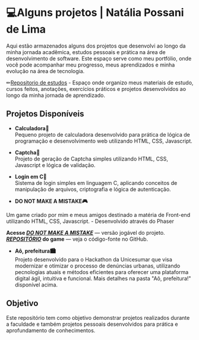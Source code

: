 # 💻Alguns projetos | Natália Possani de Lima
Aqui estão armazenados alguns dos projetos que desenvolvi ao longo da minha jornada acadêmica, estudos pessoais e prática na área de desenvolvimento de software. Este espaço serve como meu portfólio, onde você pode acompanhar meu progresso, meus aprendizados e minha evolução na área de tecnologia.

✏[Repositorio de estudos](https://github.com/natalia1106/Estudo/tree/main) - Espaço onde organizo meus materiais de estudo, cursos feitos, anotações, exercícios práticos e projetos desenvolvidos ao longo da minha jornada de aprendizado.
## Projetos Disponíveis

- **Calculadora🧮**  
Pequeno projeto de calculadora desenvolvido para prática de lógica de programação e desenvolvimento web utilizando HTML, CSS, Javascript.

- **Captcha🔐**  
Projeto de geração de Captcha simples utilizando HTML, CSS, Javascript e lógica de validação.  

- **Login em C💾**  
Sistema de login simples em linguagem C, aplicando conceitos de manipulação de arquivos, criptografia e lógica de autenticação.

- **DO NOT MAKE A MISTAKE🎮**

Um game criado por mim e meus amigos destinado a matéria de Front-end utilizando HTML, CSS, Javascript. - Desenvolvido através do Phaser

**Acesse _[DO NOT MAKE A MISTAKE](https://2xandrade.github.io/Do-Not-Make-A-Mistake/)_** — versão jogável do projeto.  
**_[REPOSITÓRIO](https://github.com/2xandrade/Do-Not-Make-A-Mistake)_ do game** — veja o código-fonte no GitHub.

- **Aô, prefeitura🏙️**  
Projeto desenvolvido para o Hackathon da Unicesumar que visa modernizar e otimizar o processo de denúncias urbanas, utilizando pecnologias atuais e métodos eficientes para oferecer uma plataforma digital ágil, intuitiva e funcional.
Mais detalhes na pasta "Aô, prefeitura!" disponível acima.
## Objetivo
Este repositório tem como objetivo demonstrar projetos realizados durante a faculdade e também projetos pessoais desenvolvidos para prática e aprofundamento de conhecimentos.
